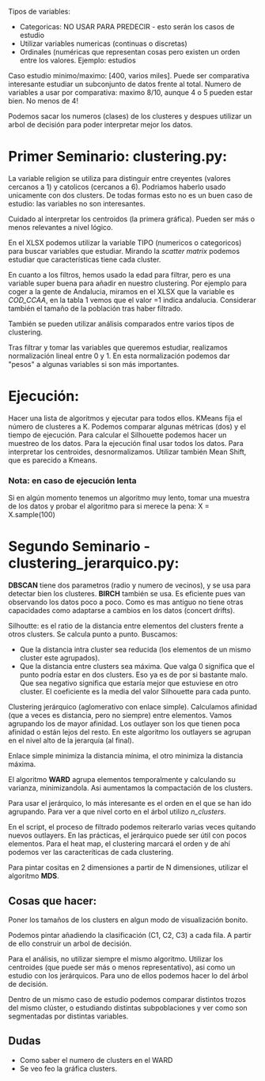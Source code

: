 Tipos de variables:
- Categoricas: NO USAR PARA PREDECIR - esto serán los casos de estudio
- Utilizar variables numericas (continuas o discretas)
- Ordinales (numéricas que representan cosas pero existen
	un orden entre los valores. Ejemplo: estudios

Caso estudio minimo/maximo: [400, varios miles]. Puede ser comparativa interesante estudiar un subconjunto de datos frente al total. Numero de variables a usar por comparativa: maximo 8/10, aunque 4 o 5 pueden estar bien. No menos de 4!

Podemos sacar los numeros (clases) de los clusteres y despues utilizar un arbol de decisión para poder interpretar mejor los datos.

# Primer Seminario: clustering.py:

La variable religion se utiliza para distinguir entre creyentes (valores cercanos a 1) y catolicos (cercanos a 6). Podriamos haberlo usado unicamente con dos clusters. De todas formas esto no es un buen caso de estudio: las variables no son interesantes.

Cuidado al interpretar los centroidos (la primera gráfica). Pueden ser más o menos relevantes a nivel lógico.

En el XLSX podemos utilizar la variable TIPO (numericos o categoricos) para buscar variables que estudiar. Mirando la *scatter matrix* podemos estudiar que características tiene cada cluster.

En cuanto a los filtros, hemos usado la edad para filtrar, pero es una variable super buena para añadir en nuestro clustering. Por ejemplo para coger a la gente de Andalucia, miramos en el XLSX que la variable es *COD_CCAA*, en la tabla 1 vemos que el valor =1 indica andalucia. Considerar también el tamaño de la población tras haber filtrado.

También se pueden utilizar análisis comparados entre varios tipos de clustering.

Tras filtrar y tomar las variables que queremos estudiar, realizamos normalización lineal entre 0 y 1. En esta normalización podemos dar "pesos" a algunas variables si son más importantes.

# Ejecución:

Hacer una lista de algoritmos y ejecutar para todos ellos. KMeans fija el número de clusteres a K. Podemos comparar algunas métricas (dos) y el tiempo de ejecución. Para calcular el Silhouette podemos hacer un muestreo de los datos. Para la ejecución final usar todos los datos. Para interpretar los centroides, desnormalizamos. Utilizar también Mean Shift, que es parecido a Kmeans.

### Nota: en caso de ejecución lenta
Si en algún momento tenemos un algoritmo muy lento, tomar una muestra de los datos y probar el algoritmo para si merece la pena:
X = X.sample(100)

# Segundo Seminario - clustering_jerarquico.py:

**DBSCAN** tiene dos parametros (radio y numero de vecinos), y se usa para detectar bien los clusteres. **BIRCH** también se usa. Es eficiente pues van observando los datos poco a poco. Como es mas antiguo no tiene otras capacidades como adaptarse a cambios en los datos (concert drifts).

Silhoutte: es el ratio de la distancia entre elementos del clusters frente a otros clusters. Se calcula punto a punto. Buscamos:
- Que la distancia intra cluster sea reducida (los elementos de un mismo cluster este agrupados).
- Que la distancia entre clusters sea máxima.
Que valga 0 significa que el punto podría estar en dos clusters. Eso ya es de por si bastante malo. Que sea negativo significa que estaría mejor que estuviese en otro cluster. El coeficiente es la media del valor Silhouette para cada punto.

Clustering jerárquico (aglomerativo con enlace simple). Calculamos afinidad (que a veces es distancia, pero no siempre) entre elementos. Vamos agrupando los de mayor afinidad. Los outlayer son los que tienen poca afinidad o están lejos del resto. En este algoritmo los outlayers se agrupan en el nivel alto de la jerarquía (al final).

Enlace simple minimiza la distancia mínima, el otro minimiza la distancia máxima.

El algoritmo **WARD** agrupa elementos temporalmente y calculando su varianza, minimizandola. Asi aumentamos la compactación de los clusters.

Para usar el jerárquico, lo más interesante es el orden en el que se han ido agrupando. Para ver a que nivel corto en el árbol utilizo *n_clusters*.

En el script, el proceso de filtrado podemos reiterarlo varias veces quitando nuevos outlayers. En las prácticas, el jerárquico puede ser útil con pocos elementos. Para el heat map, el clustering marcará el orden y de ahí podemos ver las caracteríticas de cada clustering.

Para pintar cositas en 2 dimensiones a partir de N dimensiones, utilizar el algoritmo **MDS**.

## Cosas que hacer:
Poner los tamaños de los clusters en algun modo de visualización bonito.

Podemos pintar añadiendo la clasificación (C1, C2, C3) a cada fila. A partir de ello construir un arbol de decisión.

Para el análisis, no utilizar siempre el mismo algoritmo. Utilizar los centroides (que puede ser más o menos representativo), asi como un estudio con los jerárquicos. Para uno de ellos podemos hacer lo del árbol de decisión.

Dentro de un mismo caso de estudio podemos comparar distintos trozos del mismo clúster, o estudiando distintas subpoblaciones y ver como son segmentadas por distintas variables.

## Dudas

- Como saber el numero de clusters en el WARD
- Se veo feo la gráfica clusters.
